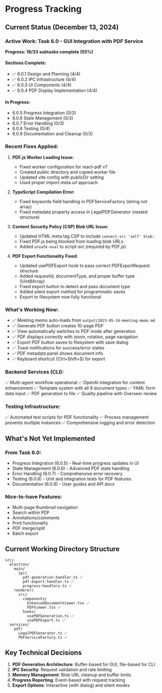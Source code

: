 # Progress Tracking

## Current Status (December 13, 2024)

### Active Work: Task 6.0 - GUI Integration with PDF Service

**Progress: 18/33 subtasks complete (55%)**

#### Sections Complete:
- ✅ 6.0.1 Design and Planning (4/4)
- ✅ 6.0.2 IPC Infrastructure (4/4) 
- ✅ 6.0.3 UI Components (4/4)
- ✅ 6.0.4 PDF Display Implementation (4/4)

#### In Progress:
- 6.0.5 Progress Integration (0/3)
- 6.0.6 State Management (0/3)
- 6.0.7 Error Handling (0/3)
- 6.0.8 Testing (0/4)
- 6.0.9 Documentation and Cleanup (0/3)

### Recent Fixes Applied:

1. **PDF.js Worker Loading Issue:**
   - Fixed worker configuration for react-pdf v7
   - Created public directory and copied worker file
   - Updated vite config with publicDir setting
   - Used proper import.meta.url approach

2. **TypeScript Compilation Error:**
   - Fixed keywords field handling in PDFServiceFactory (string not array)
   - Fixed metadata property access in LegalPDFGenerator (nested structure)

3. **Content Security Policy (CSP) Blob URL Issue:**
   - Updated HTML meta tag CSP to include `connect-src 'self' blob:`
   - Fixed PDF.js being blocked from loading blob URLs
   - Added `unsafe-eval` to script-src (required by PDF.js)

4. **PDF Export Functionality Fixed:**
   - Updated usePDFExport hook to pass correct PDFExportRequest structure
   - Added requestId, documentType, and proper buffer type (Uint8Array)
   - Fixed export button to detect and pass document type
   - Added silent export method for programmatic saves
   - Export to filesystem now fully functional

### What's Working Now:
- ✅ Meeting memo auto-loads from `output/2023-05-24-meeting-memo.md`
- ✅ Generate PDF button creates 10-page PDF
- ✅ View automatically switches to PDF mode after generation
- ✅ PDF displays correctly with zoom, rotation, page navigation
- ✅ Export PDF button saves to filesystem with save dialog
- ✅ Toast notifications for success/error states
- ✅ PDF metadata panel shows document info
- ✅ Keyboard shortcut (Ctrl+Shift+S) for export

### Backend Services (CLI):
✅ Multi-agent workflow operational
✅ OpenAI integration for content enhancement
✅ Template system with all 8 document types
✅ YAML form data input
✅ PDF generation to file
✅ Quality pipeline with Overseer review

### Testing Infrastructure:
✅ Automated test scripts for PDF functionality
✅ Process management prevents multiple instances
✅ Comprehensive logging and error detection

## What's Not Yet Implemented

### From Task 6.0:
- Progress Integration (6.0.5) - Real-time progress updates in UI
- State Management (6.0.6) - Advanced PDF state handling
- Error Handling (6.0.7) - Comprehensive error recovery
- Testing (6.0.8) - Unit and integration tests for PDF features
- Documentation (6.0.9) - User guides and API docs

### Nice-to-have Features:
- Multi-page thumbnail navigation
- Search within PDF
- Annotations/comments
- Print functionality
- PDF merge/split
- Batch export

## Current Working Directory Structure

```
src/
  electron/
    main/
      ipc/
        pdf-generation-handler.ts ✅
        pdf-export-handler.ts ✅
        progress-handlers.ts ✅
    renderer/
      src/
        components/
          EnhancedDocumentViewer.tsx ✅
          PDFViewer.tsx ✅
        hooks/
          usePDFGeneration.ts ✅
          usePDFExport.ts ✅
  services/
    pdf/
      LegalPDFGenerator.ts ✅
      PDFServiceFactory.ts ✅
```

## Key Technical Decisions

1. **PDF Generation Architecture**: Buffer-based for GUI, file-based for CLI
2. **IPC Security**: Request validation and rate limiting
3. **Memory Management**: Blob URL cleanup and buffer limits
4. **Progress Reporting**: Event-based with request tracking
5. **Export Options**: Interactive (with dialog) and silent modes 